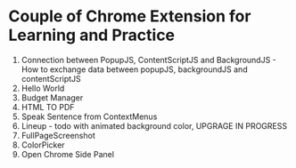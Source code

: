 # Couple of Chrome Extension for Learning and Practice



1) Connection between PopupJS, ContentScriptJS and BackgroundJS - How to exchange data between popupJS, backgroundJS and contentScriptJS 
2) Hello World
3) Budget Manager
4) HTML TO PDF
5) Speak Sentence from ContextMenus
6) Lineup - todo with animated background color, UPGRAGE IN PROGRESS
7) FullPageScreenshot
8) ColorPicker
9) Open Chrome Side Panel
